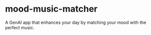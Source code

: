 # mood-music-matcher
A GenAI app that enhances your day by matching your mood with the perfect music.
